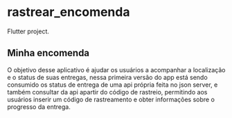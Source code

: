 # rastrear_encomenda

Flutter project.

## Minha encomenda

O objetivo desse aplicativo é ajudar os usuários a acompanhar a localização e o status de suas entregas, nessa primeira versão do app está sendo consumido os status de entrega de uma api própria feita no json server, e também consultar da api apartir do código de rastreio, permitindo aos usuários inserir um código de rastreamento e obter informações sobre o progresso da entrega.
